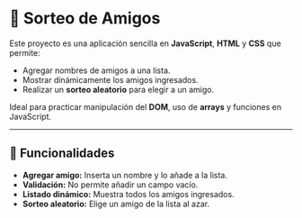 # 🎉 Sorteo de Amigos

Este proyecto es una aplicación sencilla en **JavaScript**, **HTML** y **CSS** que permite:  
- Agregar nombres de amigos a una lista.  
- Mostrar dinámicamente los amigos ingresados.  
- Realizar un **sorteo aleatorio** para elegir a un amigo.  

Ideal para practicar manipulación del **DOM**, uso de **arrays** y funciones en JavaScript.  

---

## 🚀 Funcionalidades

- **Agregar amigo:** Inserta un nombre y lo añade a la lista.  
- **Validación:** No permite añadir un campo vacío.  
- **Listado dinámico:** Muestra todos los amigos ingresados.  
- **Sorteo aleatorio:** Elige un amigo de la lista al azar.  
